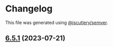 # Changelog

This file was generated using [@jscutlery/semver](https://github.com/jscutlery/semver).

## [6.5.1](https://github.com/Wildhoney/Switzerland/compare/v6.5.0...v6.5.1) (2023-07-21)
